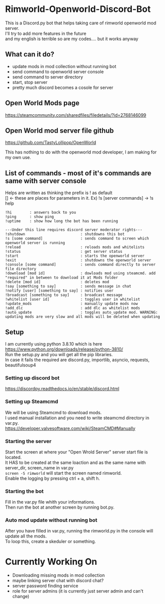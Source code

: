 # Rimworld-Openworld-Discord-Bot
This is a Discord.py bot that helps taking care of rimworld openworld mod server.     
I'll try to add more features in the future    
and my english is terrible so are my codes.... but it works anyway
## What can it do?
* update mods in mod collection without running bot
* send command to openworld server console
* send command to server directory
* start, stop server
* pretty much discord becomes a cosole for server

## Open World Mods page

https://steamcommunity.com/sharedfiles/filedetails/?id=2768146099

## Open World mod server file github

https://github.com/TastyLollipop/OpenWorld


This has nothing to do with the openworld mod developer, I am making for my own use.

## List of commands - most of it's commands are same with server console
Helps are written as thinking the prefix is ! as default    
[] <- these are places for parameters in it. Ex) !s [server commands] -> !s help
```
!hi        : answers back to you
!ping      : show ping
!uptime    : show how long the bot has been running

---Under this line requires discord server moderator rights---
!shutdown                         : shutdowns this bot
!s [some command]                 : sends command to screen which openworld server is running
!reload                           : reloads mods and whitelists   
!status                           : get server status   
!start                            : starts the openworld server
!exit                             : shutdowns the openworld server
!console [some command]           : sends command directly to server file directory   
!download [mod id]                : dowloads mod using steamcmd. add "required" in between to download it at Mods folder
!delete [mod id]                  : deletes mod
!say [something to say]           : sends message in chat   
!notify [user] [something to say] : notifies user   
!broadcast [something to say]     : broadcast message   
!whitelist [user id]              : toggles user in whitelist
!update_mods                      : manually update mods now
!add_dlc                          : add dlc as whitelist mods
!auto_update                      : toggles auto_update mod. WARNING: updating mods are very slow and all mods will be deleted when updating
```

## Setup
I am currently using python 3.8.10 which is here https://www.python.org/downloads/release/python-3810/       
Run the setup.py and you will get all the pip libraries.    
In case it fails the required are discord.py, importlib, asyncio, requests, beautifulsoup4    


### Setting up discord bot
https://discordpy.readthedocs.io/en/stable/discord.html
### Setting up Steamcmd
We will be using Steamcmd to download mods.   
I used manual installation and you need to write steamcmd directory in var.py.    
https://developer.valvesoftware.com/wiki/SteamCMD#Manually
### Starting the server
Start the screen at where your "Open Wrold Server" server start file is located.         
It HAS to be created at the same loaction and as the same name with server_dir, screen_name in var.py        
```screen -S rimworld``` will start the screen named rimworld.          
Enable the logging by pressing ctrl + a, shift h.      
### Starting the bot
Fill in the var.py file whith your informations.   
Then run the bot at another screen by running bot.py.   
### Auto mod update without running bot
After you have filled in var.py, running the rimworld.py in the console will update all the mods.    
To loop this, create a skeduler or something.

# Currently Working On
* Downloading missing mods in mod collection
* maybe linking server chat with discord chat?
* server password finding service
* role for server admins (it is currently just server admin and can't change)
